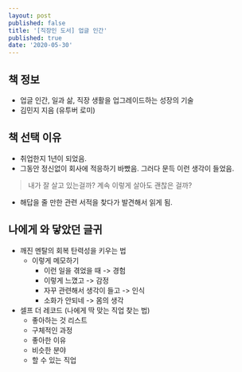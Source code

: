 ```yaml
---
layout: post
published: false
title: '[직장인 도서] 업글 인간'
published: true
date: '2020-05-30'
---
```

## 책 정보
- 업글 인간, 일과 삶, 직장 생활을 업그레이드하는 성장의 기술
- 김민지 지음 (유투버 로미)

## 책 선택 이유
- 취업한지 1년이 되었음.
- 그동안 정신없이 회사에 적응하기 바빴음. 그러다 문득 이런 생각이 들었음.
> 내가 잘 살고 있는걸까? 계속 이렇게 살아도 괜찮은 걸까?
- 해답을 줄 만한 관련 서적을 찾다가 발견해서 읽게 됨.

## 나에게 와 닿았던 글귀
- 깨진 멘탈의 회복 탄력성을 키우는 법
	- 이렇게 메모하기
    	- 이런 일을 겪었을 때 -> 경험
        - 이렇게 느꼈고 -> 감정
        - 자꾸 관련해서 생각이 들고 -> 인식
        - 소화가 안되네 -> 몸의 생각
- 셀프 더 레코드 (나에게 딱 맞는 직업 찾는 법)
	- 좋아하는 것 리스트
    - 구체적인 과정
    - 좋아한 이유
    - 비슷한 분야
    - 할 수 있는 직업